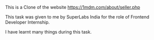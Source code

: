 This is a Clone of the website https://1mdm.com/about/seller.php

This task was given to me by SuperLabs India for the role of Frontend Developer Internship.

I have learnt many things during this task. 
